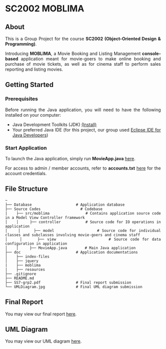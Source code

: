 # SC2002 MOBLIMA

## About
<div align="justify">
    
This is a Group Project for the course **SC2002 (Object-Oriented Design & Programming)**. 
<p></p>
    
Introducing **MOBLIMA**, a Movie Booking and Listing Management **console-based** application meant for movie-goers to make online booking and purchase of movie tickets, as well as for cinema staff to perform sales reporting and listing movies.
</div>

## Getting Started

### Prerequisites
<div align="justify">
Before running the Java application, you will need to have the following installed on your computer:
    
- Java Development Toolkits (JDK) <a href="https://www.oracle.com/sg/java/technologies/downloads/">(Install)</a>
- Your preferred Java IDE (for this project, our group used <a href="https://www.eclipse.org/downloads/">Eclipse IDE for Java Developers</a>)
</div>

### Start Application
<div align="justify">
    
To launch the Java application, simply run **MovieApp.java** <a href="/Source Codes/src/moblima">here</a>.
<p></p>

For access to admin / member accounts, refer to **accounts.txt** <a href="/Database">here</a> for the account credentials.

## File Structure
```
~
├── Database                    # Application database
├── Source Codes                  # Codebase
|    ├── src/moblima                # Contains application source code in a Model View Controller framework
│    │     ├── controller           # Source code for IO operations in application
│    │     ├── model                # Source code for individual classes and subclasses involving movie-goers and cinema staff
│    │     ├── view                 # Source code for data configuration in application
│    │     ├── MovieApp.java        # Main Java application
├── doc                         # Application documentations
│    ├── index-files                
│    ├── jquery                    
|    ├── moblima                   
|    ├── resources                  
├── .gitignore
├── README.md
├── SS7-grp2.pdf                # Final report submission     
└── UMLDiagram.jpg              # Final UML diagram submission
```

## Final Report   
You may view our final report <a href="/SS7-grp2.pdf">here</a>.

## UML Diagram   
You may view our UML diagram <a href="/UMLDiagrams">here</a>.
